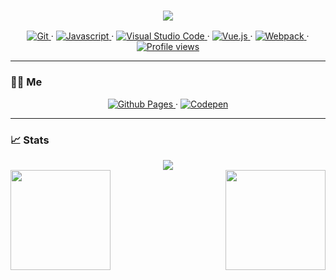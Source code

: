 <h3 align="center">
  <a href="https://readme-typing-svg.herokuapp.com/">
    <img src="https://readme-typing-svg.herokuapp.com/?lines=Hi,+There!+👋;Pleasure+to+see+you!🎉&font=Fira+Code&center=true&weight=600&color=539bf5&size=24">
  </a>
</h3>

<p align="center">
  <a href="https://shields.io/">
    <img src="https://img.shields.io/badge/-Git-000000?logo=git&logoColor=F05032" alt="Git" />
  </a> ·
  <a href="https://shields.io/">
    <img src="https://img.shields.io/badge/-Javascript-F7DF1E?logo=javascript&logoColor=black" alt="Javascript" />
  </a> ·
  <a href="https://shields.io/">
    <img src="https://img.shields.io/badge/-Visual Studio Code-2c2c32?logo=visualstudiocode&logoColor=007ACC" alt="Visual Studio Code" />
  </a> ·
  <a href="https://shields.io/">
    <img src="https://img.shields.io/badge/-Vue.js-34495e?logo=vuedotjs&logoColor=4FC08D" alt="Vue.js" />
  </a> ·
  <a href="https://shields.io/">
    <img src="https://img.shields.io/badge/-Webpack-2b3a42?logo=webpack&logoColor=8DD6F9" alt="Webpack" />
  </a> ·
  <a href="https://github.com/io-oti/io-oti">
    <img src="https://komarev.com/ghpvc/?username=io-oti" alt="Profile views" />
  </a>
</p>

<hr>

<!-- Me -->
<h3>👨‍💻 Me</h3>

<p align="center">
  <a href="https://io-oti.github.io/">
    <img src="https://img.shields.io/badge/-Github Pages-ffffff?logo=githubpages&logoColor=222222" alt="Github Pages" />
  </a> ·
  <a href="https://codepen.io/io_oti/">
    <img src="https://img.shields.io/badge/-Codepen-ffffff?logo=codepen&logoColor=000000" alt="Codepen" />
  </a>
</p>

<hr>

<!-- Stats -->
<h3>📈 Stats</h3>

<p align=center>
  <div align=center>
    <a href="https://github.com/Ashutosh00710/github-readme-activity-graph">
      <img
        src="https://github-readme-activity-graph.vercel.app/graph?username=io-oti&theme=tokyo-night&color=539bf5&line=539bf5&bg_color=20232a&hide_border=true" />
    </a>
  </div>
  <div align=center>
    <a href="https://github.com/anuraghazra/github-readme-stats">
      <img align="left" height=160
        src="https://github-readme-stats.vercel.app/api?username=io-oti&theme=blue_navy&title_color=539bf5&text_color=539bf5&bg_color=20232a&hide_border=true" />
    </a>
    <a href="https://github.com/anuraghazra/github-readme-stats">
      <img align="right" height=160
        src="https://github-readme-stats.vercel.app/api/top-langs/?username=io-oti&theme=blue_navy&title_color=539bf5&text_color=539bf5&bg_color=20232a&langs_count=3&hide_border=true&size_weight=0.5&count_weight=0.5" />
    </a>
  </div>
</p>
